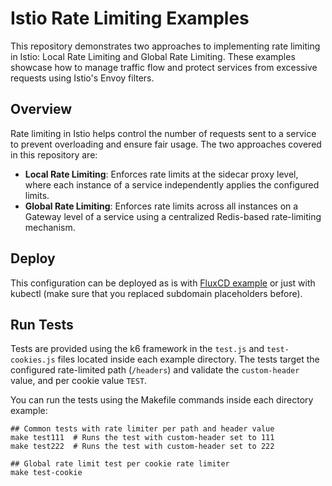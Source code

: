 # Istio Rate Limiting Examples

This repository demonstrates two approaches to implementing rate limiting in Istio: Local Rate Limiting and Global Rate Limiting. These examples showcase how to manage traffic flow and protect services from excessive requests using Istio's Envoy filters.

## Overview

Rate limiting in Istio helps control the number of requests sent to a service to prevent overloading and ensure fair usage. The two approaches covered in this repository are:
- **Local Rate Limiting**: Enforces rate limits at the sidecar proxy level, where each instance of a service independently applies the configured limits.
- **Global Rate Limiting**: Enforces rate limits across all instances on a Gateway level of a service using a centralized Redis-based rate-limiting mechanism.

## Deploy

This configuration can be deployed as is with [FluxCD example](https://github.com/brainfair/awesome-flux-head/blob/main/clusters/homelab/02-istio-ratelimits.yaml) or just with kubectl (make sure that you replaced subdomain placeholders before).

## Run Tests
Tests are provided using the k6 framework in the ```test.js``` and ```test-cookies.js``` files located inside each example directory. The tests target the configured rate-limited path (```/headers```) and validate the ```custom-header``` value, and per cookie value ```TEST```.

You can run the tests using the Makefile commands inside each directory example:
```
## Common tests with rate limiter per path and header value
make test111  # Runs the test with custom-header set to 111
make test222  # Runs the test with custom-header set to 222

## Global rate limit test per cookie rate limiter
make test-cookie
```
